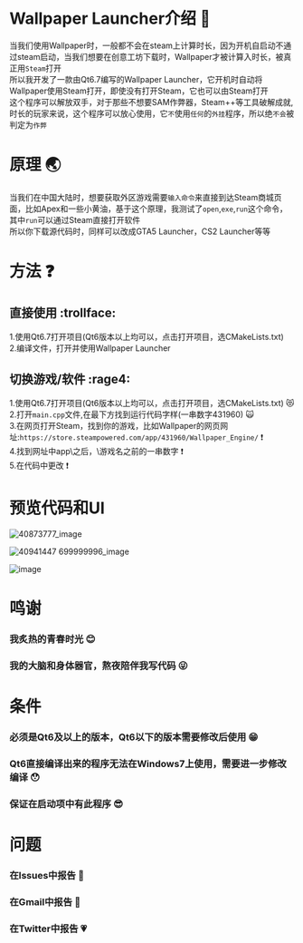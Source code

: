 # Wallpaper Launcher介绍  :mushroom:
当我们使用Wallpaper时，一般都不会在steam上计算时长，因为开机自启动不通过steam启动，当我们想要在创意工坊下载时，Wallpaper才被计算入时长，被真正用``Steam``打开  
所以我开发了一款由Qt6.7编写的Wallpaper Launcher，它开机时自动将Wallpaper使用Steam打开，即使没有打开Steam，它也可以由Steam打开  
这个程序可以解放双手，对于那些不想要SAM作弊器，Steam++等工具破解成就,时长的玩家来说，这个程序可以放心使用，它``不``使用``任何``的``外挂``程序，所以绝``不会``被判定为``作弊``  
# 原理  :earth_asia:
当我们在中国大陆时，想要获取外区游戏需要``输入命令``来直接到达Steam商城页面，比如Apex和一些小黄油，基于这个原理，我测试了``open``,``exe``,``run``这个命令，其中``run``可以通过Steam直接打开软件  
所以你下载源代码时，同样可以改成GTA5 Launcher，CS2 Launcher等等  
# 方法  :question:
## 直接使用 :trollface:
1.使用Qt6.7打开项目(Qt6版本以上均可以，点击打开项目，选CMakeLists.txt)  
2.编译文件，打开并使用Wallpaper Launcher  
##  切换游戏/软件  :rage4:
1.使用Qt6.7打开项目(Qt6版本以上均可以，点击打开项目，选CMakeLists.txt) :heart_eyes_cat:  
2.打开``main.cpp``文件,在最下方找到运行代码字样(一串数字431960) :scream_cat:  
3.在网页打开Steam，找到你的游戏，比如Wallpaper的网页网址:``https://store.steampowered.com/app/431960/Wallpaper_Engine/``  :exclamation:  
4.找到网址中app\之后，\游戏名之前的一串数字  :exclamation:  
5.在代码中更改 :exclamation:  
# 预览代码和UI  

![40873777_image](https://github.com/user-attachments/assets/55eab6e0-a7f1-43f7-97b5-97300d28e22b)

![40941447 699999996_image](https://github.com/user-attachments/assets/daeccb48-92c5-4559-a44c-8bcb56296170)

![image](https://github.com/user-attachments/assets/f2f4e6fe-5a6e-4bfe-8338-dab3a68e8250)

# 鸣谢
### 我炙热的青春时光 :blush:
### 我的大脑和身体器官，熬夜陪伴我写代码 :stuck_out_tongue_winking_eye:
# 条件
### 必须是Qt6及以上的版本，Qt6以下的版本需要修改后使用 :grin:
### Qt6直接编译出来的程序无法在Windows7上使用，需要进一步修改编译 :hushed:
### 保证在启动项中有此程序 :sunglasses:
# 问题
### 在Issues中报告 :blue_heart:
### 在Gmail中报告 :green_heart:
### 在Twitter中报告 :heartpulse:
